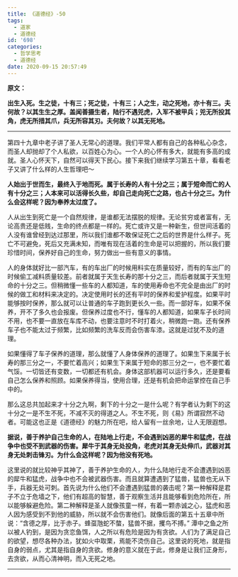 ```yaml
---
title: 《道德经》-50
tags:
  - 道家
  - 道德经
id: '698'
categories:
  - 哲学思考
  - 道德经
date: 2020-09-15 20:57:49
---
```


**原文：**

**出生入死。生之徒，十有三；死之徒，十有三；人之生，动之死地，亦十有三。夫何故？以其生生之厚。盖闻善摄生者，陆行不遇兕虎，入军不被甲兵；兕无所投其角，虎无所措其爪，兵无所容其刃。夫何故？以其无死地。**
<!-- more -->
* * *

第四十九章中老子讲了圣人无常心的道理。我们平常人都有自己的各种私心杂念，而圣人却抛却了个人私欲，以百姓心为心。一个人的心怀有多大，就能有多高的成就。圣人心怀天下，自然可以得天下民心。接下来我们继续学习第五十章，看看老子又讲了什么样的人生哲理吧～

**人始出于世而生，最终入于地而死。属于长寿的人有十分之三；属于短命而亡的人有十分之三；人本来可以活得长久些，却自己走向死亡之路，也占十分之三。为什么会这样呢？因为奉养太过度了。**

人从出生到死亡是一个自然规律，是谁都无法摆脱的规律。无论贫穷或者富有，无论高贵还是低贱，生命的终点都是一样的。死亡或许又是一种新生，但世间活着的人没有谁曾经到达过那里，所以我们谁都不敢保证死亡之后的世界是什么样子。死亡不可避免，死后又充满未知，而唯有现在活着的生命是可以把握的，所以我们要珍惜时间，保养好自己的生命，努力做出一些有意义的事情。

人的身体就好比一部汽车，有的车出厂的时候用料实在质量较好，而有的车出厂的时候偷工减料质量较差。前者就属于天生长寿的那十分之三，而后者就属于天生短命的十分之三。但稍微懂一些车的人都知道，车的使用寿命也不完全是由出厂的时候的做工和材料来决定的。决定使用时长的还有平时的保养和爱护程度。如果平时能够按时保养，那么就可以让普通的车子跑到更长久一些。而一部好车，如果不保养，开不了多久也会报废。但保养过度也不行，懂车的人都知道，如果车子长时间不用，也不要一直放在车库不动，也要注意时不时打着火，稍微跑一跑。还有保养车子也不能太过于频繁，比如频繁的洗车反而会伤害车漆。这就是过犹不及的道理。

如果懂得了车子保养的道理，那么就懂了人身体保养的道理了。如果生下来属于长寿的那三分之一，不要忙着高兴；如果生下来属于短命的那三分之一，也不要忙着气馁。一切皆还有变数，一切都还有机会。身体这部机器可以运行多久，还是要看自己怎么保养和照顾。如果保养得当，使用合理，还是有机会把命运掌控在自己手中的。

那么这总共加起来才十分之九啊，剩下的十分之一是什么呢？有学者认为剩下的这十分之一是不生不死，不减不灭的得道之人。不生不死，则《易》所谓寂然不动者。可能这也正是《道德经》的魅力所在吧，给人留有一丝余地，让人无限遐想。

**据说，善于养护自己生命的人，在陆地上行走，不会遇到凶恶的犀牛和猛虎，在战争中也受不到武器的伤害。犀牛于其身无处投角，老虎对其身无处伸爪，武器对其身无处刺击锋刃。为什么会这样呢？因为他没有死地。**

这里说的就比较神乎其神了，善于养护生命的人，为什么陆地行走不会遭遇到凶恶的犀牛和猛虎，战争中也不会被武器伤害。而且就算遭遇到了猛兽，猛兽也无从下手，兵器无处可刺。首先说为什么他们不会遭遇到猛兽的袭击呢？第一种解释是君子不立于危墙之下，他们有超高的智慧，善于观察生活并且能够看到危险所在，所以能够躲避危险。第二种解释是圣人就像孩童一样，有着一颗赤诚之心，猛虎和恶人因为感受到不到他的威胁，所以就不会伤害他们。就像后面的第五十五章中所说：“含德之厚，比于赤子。蜂虿虺蛇不螫，猛兽不据，攫鸟不搏。” 潭中之鱼之所以被人钓到，是因为贪恋鱼饵，人之所以有危险是因为有贪欲。人们为了满足自己的欲望，想尽各种办法，犹如火中取栗，焉能不烫伤自己。这里说的死地，就是指自身的弱点，尤其是指自身的贪欲。修身的意义就在于此，修身是让我们正身形，去贪欲，从而心清神明，而入无死之地。

* * *

